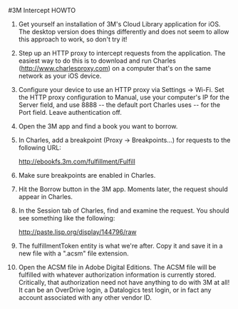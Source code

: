 #3M Intercept HOWTO

1. Get yourself an installation of 3M's Cloud Library application for iOS. The desktop version does things differently and does not seem to allow this approach to work, so don't try it!

2. Step up an HTTP proxy to intercept requests from the application. The easiest way to do this is to download and run Charles (http://www.charlesproxy.com) on a computer that's on the same network as your iOS device.

3. Configure your device to use an HTTP proxy via Settings -> Wi-Fi. Set the HTTP proxy configuration to Manual, use your computer's IP for the Server field, and use 8888 -- the default port Charles uses -- for the Port field. Leave authentication off.

4. Open the 3M app and find a book you want to borrow.

5. In Charles, add a breakpoint (Proxy -> Breakpoints...) for requests to the following URL:

    http://ebookfs.3m.com/fulfillment/Fulfill

6. Make sure breakpoints are enabled in Charles.

7. Hit the Borrow button in the 3M app. Moments later, the request should appear in Charles.

8. In the Session tab of Charles, find and examine the request. You should see something like the following:

    http://paste.lisp.org/display/144796/raw

9. The fulfillmentToken entity is what we're after. Copy it and save it in a new file with a ".acsm" file extension.

10. Open the ACSM file in Adobe Digital Editions. The ACSM file will be fulfilled with whatever authorization information is currently stored. Critically, that authorization need not have anything to do with 3M at all! It can be an OverDrive login, a Datalogics test login, or in fact any account associated with any other vendor ID.
